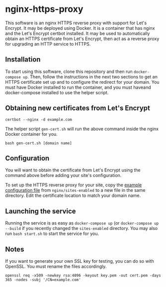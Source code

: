 # nginx-https-proxy

This software is an nginx HTTPS reverse proxy with support for Let's Encrypt. It may be deployed using Docker. It is a container that has nginx and the Let's Encrypt certbot installed. It may be used to automatically obtain an HTTPS certificate from Let's Encrypt, then act as a reverse proxy for upgrading an HTTP service to HTTPS.

## Installation

To start using this software, clone this repository and then run `docker-compose up`. Then, follow the instructions in the next two sections to get an HTTPS certificate set up and to configure the redirect for your domain. You must have Docker installed to run the container, and you must haveand docker-compose installed to use the helper script.

## Obtaining new certificates from Let's Encrypt
```
certbot --nginx -d example.com
```

The helper script `gen-cert.sh` will run the above command inside the nginx Docker container for you.
```
bash gen-cert.sh [domain name]
```

## Configuration

You will want to obtain the certificate from Let's Encrypt using the command above before adding your site's configuration.

To set up the HTTPS reverse proxy for your site, copy the [example configuration file](nginx/sites-enabled/.example.com) from `nginx/sites-enabled` to a new file in the same directory. Edit the certificate location to match your domain name.

## Launching the service

Running the service is as easy as `docker-compose up` (or `docker-compose up --build` if you recently changed the `sites-enabled` directory. You may also run `bash start.sh` to start the service for you.

## Notes

If you want to generate your own SSL key for testing, you can do so with OpenSSL. You must rename the files accordingly.

```
openssl req -x509 -newkey rsa:4096 -keyout key.pem -out cert.pem -days 365 -nodes -subj '/CN=example.com'
```
